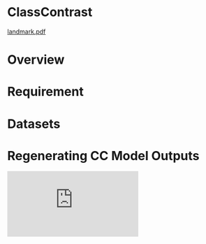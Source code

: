 # ClassContrast
[landmark.pdf](https://github.com/class-contrast/NodeClassification/files/14189998/landmark.pdf)

# Overview

# Requirement
# Datasets
# Regenerating CC Model Outputs
![landmark.pdf](https://github.com/class-contrast/NodeClassification/files/14190094/landmark.pdf)
